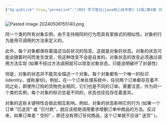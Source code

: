 ```yaml
---
{"dg-publish":true,"permalink":"/003 学习笔记/java核心技术卷1-11版/第4章 对象与类/4.1 面向对象程序设计概述/4.1.2 对象/","dgPassFrontmatter":true,"created":"2024-05-06T15:50:43.481+08:00","updated":"2024-06-01T10:45:15.828+08:00"}
---
```


![Pasted image 20240506155140.png](/img/user/$/$Sys999%20Attachment/Pasted%20image%2020240506155140.png)

同一个类的所有对象实例，由于支持相同的行为而具有家族式的相似性。对象的行为是用可调用的方法来定义的。

此外，每个对象都保存着描述当前状况的信息。这就是对象的状态。对象的状态可能会随着时间而发生改变，但这种改变不会是自发的。对象状态的改变必须通过调用方法实现 (如果不经过方法调用就可以改变对象状态，只能说明破坏了封装性)

但是，对象的状态并不能完全描述一个对象。每个对象都有一个唯一的标识 (identity，或称身份)。例如，在一个订单处理系统中，任何两个订单都存在着不同之处，即使所订购的货物完全相同，它们也是不同的订单。需要注意，作为同一个类的实例，每个对象的标识总是不同的，状态也往往存在着差异。

对象的这些关键特性会彼此相互影响。例如，对象的状态影响它的行为 (如果一个订单 “已送货” 或 “已付款”，就应该拒绝调用要求增删订单中商品的方法。反过来，如果订单是 “ 空的” ，即还没有预订任何商品，这个订单就不应该“ 送货” )。

